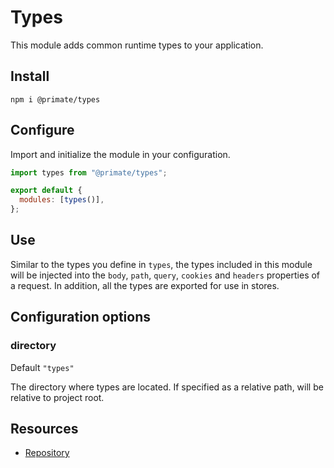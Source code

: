 # Types

This module adds common runtime types to your application.

## Install

`npm i @primate/types`

## Configure

Import and initialize the module in your configuration.

```js caption=primate.config.js
import types from "@primate/types";

export default {
  modules: [types()],
};
```

## Use

Similar to the types you define in `types`, the types included in this module
will be injected into the `body`, `path`, `query`, `cookies` and `headers`
properties of a request. In addition, all the types are exported for use in
stores.

## Configuration options

### directory

Default `"types"`

The directory where types are located. If specified as a relative path, will
be relative to project root.

## Resources

* [Repository][repo]

[repo]: https://github.com/primatejs/primate/tree/master/packages/types
